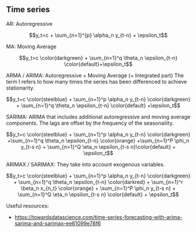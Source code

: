 ## Time series


AR: Autoregressive

$$y_t=c + \sum_{n=1}^{p} \alpha_n y_{t-n} + \epsilon_t$$

MA: Moving Average

$$y_t=c \color{darkgreen} + \sum_{n=1}^q \theta_n \epsilon_{t-n} \color{default}+\epsilon_t$$

ARMA / ARIMA: Autoregressive + Moving Average (+ Integrated part)
The term I refers to how many times the series has been differenced to achieve stationarity.

$$y_t=c \color{steelblue} + \sum_{n=1}^p \alpha_n y_{t-n} \color{darkgreen} + \sum_{n=1}^q \theta_n \epsilon_{t-n} \color{default} +\epsilon_t$$

SARIMA: ARIMA that includes additional autoregressive and moving average components. The lags are offset by the frequency of the seasonaility. 

$$y_t=c \color{steelblue} + \sum_{n=1}^p \alpha_n y_{t-n} \color{darkgreen} +\sum_{n=1}^q \theta_n \epsilon_{t-n} \color{orange} +\sum_{n=1}^P \phi_n y_{t-s n} + \sum_{n=1}^Q \eta_n \epsilon_{t-s n}\color{default} + \epsilon_t$$

ARIMAX / SARIMAX: They take into account exogenous variables.

$$y_t=c \color{steelblue} + \sum_{n=1}^p \alpha_n y_{t-n} \color{darkgreen} + \sum_{n=1}^q \theta_n \epsilon_{t-n} \color{darkred} + \sum_{n=1}^r \beta_n x_{n_t} \color{orange} + \sum_{n=1}^P \phi_n y_{t-s n} + \sum_{n=1}^Q \eta_n \epsilon_{t-s n} \color{default} + \epsilon_t$$


Useful resources:

- https://towardsdatascience.com/time-series-forecasting-with-arima-sarima-and-sarimax-ee61099e78f6